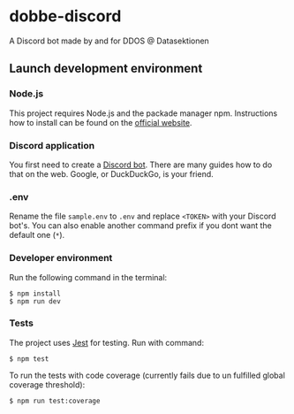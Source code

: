 # dobbe-discord

A Discord bot made by and for DDOS @ Datasektionen

## Launch development environment

### Node.js

This project requires Node.js and the packade manager npm. Instructions how to install can be found on the [official website](https://nodejs.org/en/).

### Discord application

You first need to create a [Discord bot](https://discord.com/developers). There are many guides how to do that on the web. Google, or DuckDuckGo, is your friend.

### .env

Rename the file `sample.env` to `.env` and replace `<TOKEN>` with your Discord bot's. You can also enable another command prefix if you dont want the default one (`*`).

### Developer environment

Run the following command in the terminal:

```console
$ npm install
$ npm run dev
```

### Tests

The project uses [Jest](https://jestjs.io/) for testing. Run with command:

```console
$ npm test
```

To run the tests with code coverage (currently fails due to un fulfilled global coverage threshold):

```console
$ npm run test:coverage
```
